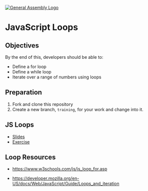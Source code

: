 [![General Assembly Logo](https://camo.githubusercontent.com/1a91b05b8f4d44b5bbfb83abac2b0996d8e26c92/687474703a2f2f692e696d6775722e636f6d2f6b6538555354712e706e67)](https://generalassemb.ly/education/web-development-immersive)

# JavaScript Loops

## Objectives

By the end of this, developers should be able to:

- Define a for loop
- Define a while loop
- Iterate over a range of numbers using loops


## Preparation

1. Fork and clone this repository
1. Create a new branch, `training`, for your work and change into it.

## JS Loops

- [Slides](slides/loops.pdf)
- [Exercise](exercise/directions.md)

## Loop Resources

- https://www.w3schools.com/js/js_loop_for.asp

- https://developer.mozilla.org/en-US/docs/Web/JavaScript/Guide/Loops_and_iteration
